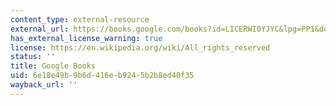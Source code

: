 ```yaml
---
content_type: external-resource
external_url: https://books.google.com/books?id=LICERWI0YJYC&lpg=PP1&dq=a%20sand%20county%20almanac%20oxford%20university%20press&pg=PA67#v=onepage&q&f=false
has_external_license_warning: true
license: https://en.wikipedia.org/wiki/All_rights_reserved
status: ''
title: Google Books
uid: 6e18e49b-9b6d-416e-b924-5b2b8ed40f35
wayback_url: ''
---
```

